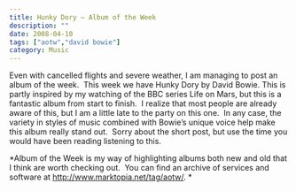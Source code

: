 ```yaml
---
title: Hunky Dory – Album of the Week
description: ""
date: 2008-04-10
tags: ["aotw","david bowie"]
category: Music
---
```



<p>Even with cancelled flights and severe weather, I am managing to post an album of the week.&nbsp; This week we have Hunky Dory by David Bowie. This is partly inspired by my watching of the BBC series Life on Mars, but this is a fantastic album from start to finish.&nbsp; I realize that most people are already aware of this, but I am a little late to the party on this one.&nbsp; In any case, the variety in styles of music combined with Bowie’s unique voice help make this album really stand out.&nbsp; Sorry about the short post, but use the time you would have been reading listening to this.</p>

<p>*Album of the Week is my way of highlighting albums both new and old that I think are worth checking out.&nbsp; You can find an archive of services and software at <a href="/web/20131211172857/http://mytungsten.net/2008/tag/aotw">http://www.marktopia.net/tag/aotw/</a>. *</p>
